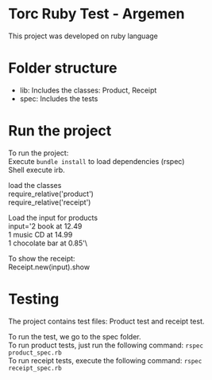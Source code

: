 # Torc Ruby Test - Argemen
This project was developed on ruby language

# Folder structure
* lib: Includes the classes: Product, Receipt
* spec: Includes the tests

# Run the project
To run the project:\
Execute `bundle install` to load dependencies (rspec)\
Shell execute irb.

load the classes\
require_relative('product')\
require_relative('receipt')

Load the input for products\
input='2 book at 12.49\
1 music CD at 14.99\
1 chocolate bar at 0.85'\

To show the receipt:\
Receipt.new(input).show

# Testing
The project contains test files: Product test and receipt test.

To run the test, we go to the spec folder.\
To run product tests, just run the following command: `rspec product_spec.rb` \
To run receipt tests, execute the following command: `rspec receipt_spec.rb`

